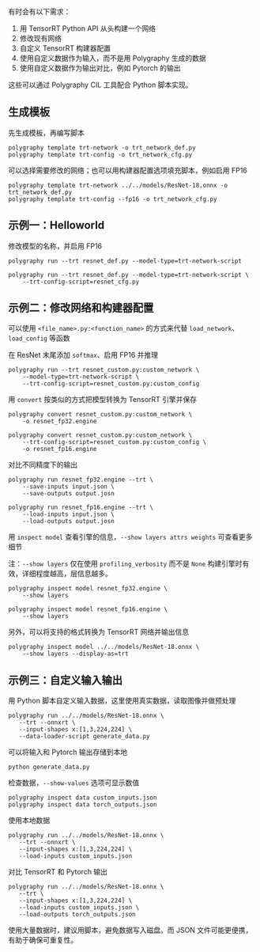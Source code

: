 

有时会有以下需求：
1. 用 TensorRT Python API 从头构建一个网络
2. 修改现有网络
3. 自定义 TensorRT 构建器配置
4. 使用自定义数据作为输入，而不是用 Polygraphy 生成的数据
5. 使用自定义数据作为输出对比，例如 Pytorch 的输出

这些可以通过 Polygraphy CIL 工具配合 Python 脚本实现。

## 生成模板

先生成模板，再编写脚本

```shell
polygraphy template trt-network -o trt_network_def.py
polygraphy template trt-config -o trt_network_cfg.py
```
可以选择需要修改的网络；也可以用构建器配置选项填充脚本，例如启用 FP16
```shell
polygraphy template trt-network ../../models/ResNet-18.onnx -o trt_network_def.py
polygraphy template trt-config --fp16 -o trt_network_cfg.py
```

## 示例一：Helloworld
修改模型的名称，并启用 FP16
```shell
polygraphy run --trt resnet_def.py --model-type=trt-network-script
```

```shell
polygraphy run --trt resnet_def.py --model-type=trt-network-script \
    --trt-config-script=resnet_cfg.py
```

## 示例二：修改网络和构建器配置
可以使用 `<file_name>.py:<function_name>` 的方式来代替 `load_network`、`load_config` 等函数

在 ResNet 末尾添加 `softmax`、启用 FP16 并推理
```shell
polygraphy run --trt resnet_custom.py:custom_network \
    --model-type=trt-network-script \
    --trt-config-script=resnet_custom.py:custom_config
```

用 `convert` 按类似的方式把模型转换为 TensorRT 引擎并保存
```shell
polygraphy convert resnet_custom.py:custom_network \
    -o resnet_fp32.engine
```
```shell
polygraphy convert resnet_custom.py:custom_network \
    --trt-config-script=resnet_custom.py:custom_config \
    -o resnet_fp16.engine
```
对比不同精度下的输出
```shell
polygraphy run resnet_fp32.engine --trt \
    --save-inputs input.json \
    --save-outputs output.josn
```
```shell
polygraphy run resnet_fp16.engine --trt \
    --load-inputs input.json \
    --load-outputs output.josn
```
用 `inspect model` 查看引擎的信息，`--show layers attrs weights` 可查看更多细节

注：`--show layers` 仅在使用 `profiling_verbosity` 而不是 `None` 构建引擎时有效，详细程度越高，层信息越多。
```shell
polygraphy inspect model resnet_fp32.engine \
    --show layers
```

```shell
polygraphy inspect model resnet_fp16.engine \
    --show layers
```
另外，可以将支持的格式转换为 TensorRT 网络并输出信息
```shell
polygraphy inspect model ../../models/ResNet-18.onnx \
    --show layers --display-as=trt
```

## 示例三：自定义输入输出
用 Python 脚本自定义输入数据，这里使用真实数据，读取图像并做预处理
```shell
polygraphy run ../../models/ResNet-18.onnx \
   --trt --onnxrt \
   --input-shapes x:[1,3,224,224] \
   --data-loader-script generate_data.py
```

可以将输入和 Pytorch 输出存储到本地
```shell
python generate_data.py
```
检查数据，`--show-values` 选项可显示数值
```shell
polygraphy inspect data custom_inputs.json
polygraphy inspect data torch_outputs.json
```

使用本地数据
```shell
polygraphy run ../../models/ResNet-18.onnx \
   --trt --onnxrt \
   --input-shapes x:[1,3,224,224] \
   --load-inputs custom_inputs.json
```

对比 TensorRT 和 Pytorch 输出
```shell
polygraphy run ../../models/ResNet-18.onnx \
   --trt \
   --input-shapes x:[1,3,224,224] \
   --load-inputs custom_inputs.json \
   --load-outputs torch_outputs.json
```

使用大量数据时，建议用脚本，避免数据写入磁盘。而 JSON 文件可能更便携，有助于确保可重复性。

